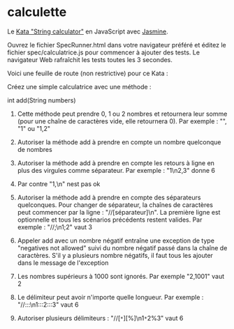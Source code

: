 calculette
==========

Le [Kata "String calculator"](http://osherove.com/tdd-kata-1/) en JavaScript avec [Jasmine](http://jasmine.github.io/edge/introduction.html).

Ouvrez le fichier SpecRunner.html dans votre navigateur préféré et éditez le fichier spec/calculatrice.js pour commencer à ajouter des tests. Le navigateur Web rafraîchit les tests toutes les 3 secondes.

Voici une feuille de route (non restrictive) pour ce Kata :

Créez une simple calculatrice avec une méthode :

int add(String numbers)

1. Cette méthode peut prendre 0, 1 ou 2 nombres et retournera leur somme (pour une chaîne de caractères vide, elle retournera 0).
   Par exemple : "", "1" ou "1,2"

2. Autoriser la méthode add à prendre en compte un nombre quelconque de nombres

3. Autoriser la méthode add à prendre en compte les retours à ligne en plus des virgules comme séparateur.
   Par exemple : "1\n2,3" donne 6

4. Par contre "1,\n" nest pas ok

5. Autoriser la méthode add à prendre en compte des séparateurs quelconques. Pour changer de séparateur, la chaînes de caractères peut commencer par la ligne : "//[séparateur]\n". La première ligne est optionnelle et tous les scénarios précédents restent valides.
   Par exemple : "//;\n1;2" vaut 3

6. Appeler add avec un nombre négatif entraîne une exception de type "negatives not allowed" suivi du nombre négatif passé dans la chaîne de caractères. S'il y a plusieurs nombre négatifs, il faut tous les ajouter dans le message de l'exception

7. Les nombres supérieurs à 1000 sont ignorés. Par exemple "2,1001" vaut 2

8. Le délimiteur peut avoir n'importe quelle longueur. Par exemple : "//:::\n1:::2:::3" vaut 6

9. Autoriser plusieurs délimiteurs : "//[`*`][%]\n1`*`2%3" vaut 6

